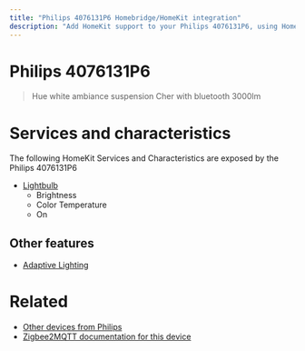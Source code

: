 ```yaml
---
title: "Philips 4076131P6 Homebridge/HomeKit integration"
description: "Add HomeKit support to your Philips 4076131P6, using Homebridge, Zigbee2MQTT and homebridge-z2m."
---
```

<!---
This file has been GENERATED using src/docgen/docgen.ts
DO NOT EDIT THIS FILE MANUALLY!
-->
# Philips 4076131P6
> Hue white ambiance suspension Cher with bluetooth 3000lm


# Services and characteristics
The following HomeKit Services and Characteristics are exposed by
the Philips 4076131P6

* [Lightbulb](../../light.md)
  * Brightness
  * Color Temperature
  * On

## Other features
* [Adaptive Lighting](../../light.md)

# Related
* [Other devices from Philips](../index.md#philips)
* [Zigbee2MQTT documentation for this device](https://www.zigbee2mqtt.io/devices/4076131P6.html)